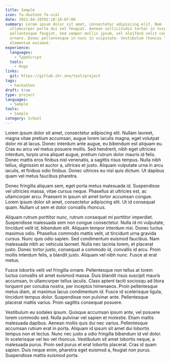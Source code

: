 ```yaml
---
title: Sample
icon: fa-duotone fa-vial
date: 2021-04-18T02:18:18-07:00
summary: Lorem ipsum dolor sit amet, consectetur adipiscing elit. Nam
  ullamcorper porta dui vel feugiat. Aenean sollicitudin tortor in turpis
  pellentesque feugiat. Sed semper mollis ipsum, vel eleifend velit congue
  ornare. Donec pellentesque in nunc in vulputate. Vestibulum rhoncus lacus ac
  elementum euismod.
experience:
  languages:
    - TypeScript
  tools:
    - Hugo
links:
  git: https://gitlab.zhr.one/test/project
tags:
  - hackathon
draft: true
type: project
languages:
  - Sample
tools:
  - Sample
category: School
---
```


Lorem ipsum dolor sit amet, consectetur adipiscing elit. Nullam laoreet, magna vitae pretium accumsan, augue lorem iaculis magna, eget volutpat dolor mi at lacus. Donec interdum ante augue, eu bibendum est aliquam eu. Cras eu arcu vel metus posuere mollis. Sed hendrerit, nibh eget ultricies interdum, turpis urna aliquet augue, pretium rutrum dolor mauris id felis. Donec mattis eros finibus nisl venenatis, a sagittis risus tempus. Nulla nibh tellus, dignissim et auctor a, ultrices et justo. Aliquam vulputate urna in arcu iaculis, et finibus odio finibus. Donec ultrices eu nisl quis dictum. Ut dapibus quam vel metus faucibus pharetra.

Donec fringilla aliquam sem, eget porta metus malesuada id. Suspendisse vel ultricies massa, vitae cursus neque. Phasellus at ultricies est, ac ullamcorper arcu. Praesent in ipsum sit amet tortor accumsan congue. Lorem ipsum dolor sit amet, consectetur adipiscing elit. Ut id consequat quam. Nullam ut sem et dolor convallis rhoncus.

Aliquam rutrum porttitor nunc, rutrum consequat mi porttitor imperdiet. Suspendisse malesuada sem non congue consectetur. Nulla id mi vulputate, tincidunt velit id, bibendum elit. Aliquam tempor interdum nisi. Donec luctus maximus odio. Phasellus commodo mattis velit, ut tincidunt urna gravida cursus. Nunc quis odio sapien. Sed condimentum euismod faucibus. Nam malesuada nibh ac vehicula laoreet. Nulla nec lacinia lorem, et placerat justo. Donec tortor justo, consequat a commodo id, convallis id arcu. Proin mollis interdum felis, a blandit justo. Aliquam vel nibh nunc. Fusce at erat metus.

Fusce lobortis velit vel fringilla ornare. Pellentesque non tellus at lorem luctus convallis sit amet euismod massa. Duis blandit risus suscipit mauris accumsan, in ullamcorper tellus iaculis. Class aptent taciti sociosqu ad litora torquent per conubia nostra, per inceptos himenaeos. Proin pellentesque metus diam, at maximus lacus condimentum id. Fusce id scelerisque ligula, tincidunt tempus dolor. Suspendisse non pulvinar ante. Pellentesque placerat mattis varius. Proin sagittis consequat posuere.

Vestibulum eu sodales ipsum. Quisque accumsan ipsum ante, vel posuere lorem commodo sed. Nulla pulvinar vel sapien et molestie. Etiam mattis malesuada dapibus. Aenean mollis quis dui nec varius. Pellentesque accumsan rutrum erat in porta. Aliquam id ipsum sit amet dui lobortis tempus non et lectus. Nunc nec justo a odio fringilla bibendum id vel dolor. In scelerisque vel leo vel rhoncus. Vestibulum sit amet lobortis neque, a malesuada purus. Proin sed purus et erat lobortis placerat. Cras id quam sapien. Duis neque enim, pharetra eget euismod a, feugiat non purus. Suspendisse mattis euismod porta.